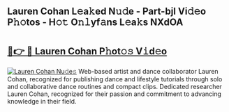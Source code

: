 ## Lauren Cohan L𝚎a𝚔ed N𝚞𝚍e - Part-bjI Vi𝚍𝚎o P𝚑𝚘tos - H𝚘𝚝 O𝚗𝚕yf𝚊ns L𝚎a𝚔s NXdOA

# <h2><a href="http://kfan7c.oniu.top/?m=Lauren+Cohan">🔗👉 🔴 Lauren Cohan P𝚑ot𝚘𝚜 V𝚒d𝚎o</a></h2>

[![Lauren Cohan Nu𝚍e𝚜](https://i.imgur.com/0qMVB7G.gif)](http://kfan7c.oniu.top/?m=Lauren+Cohan)
Web-based artist and dance collaborator Lauren Cohan, recognized for publishing dance and lifestyle tutorials through solo and collaborative dance routines and compact clips. Dedicated researcher Lauren Cohan, recognized for their passion and commitment to advancing knowledge in their field.  
